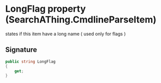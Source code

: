 # LongFlag property (SearchAThing.CmdlineParseItem)
states if this item have a long name ( used only for flags )

## Signature
```csharp
public string LongFlag
{
    get;
}
```
